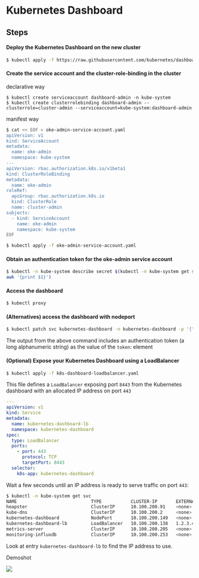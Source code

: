 # Kubernetes Dashboard

## Steps

#### Deploy the Kubernetes Dashboard on the new cluster

```bash
$ kubectl apply -f https://raw.githubusercontent.com/kubernetes/dashboard/v2.0.3/aio/deploy/recommended.yaml
```

#### Create the service account and the cluster-role-binding in the cluster

declarative way

```
$ kubectl create serviceaccount dashboard-admin -n kube-system
$ kubectl create clusterrolebinding dashboard-admin --clusterrole=cluster-admin --serviceaccount=kube-system:dashboard-admin
```

manifest way

```bash
$ cat << EOF > oke-admin-service-account.yaml
apiVersion: v1
kind: ServiceAccount
metadata:
  name: oke-admin
  namespace: kube-system
---
apiVersion: rbac.authorization.k8s.io/v1beta1
kind: ClusterRoleBinding
metadata:
  name: oke-admin
roleRef:
  apiGroup: rbac.authorization.k8s.io
  kind: ClusterRole
  name: cluster-admin
subjects:
  - kind: ServiceAccount
    name: oke-admin
    namespace: kube-system
EOF
```

```bash
$ kubectl apply -f oke-admin-service-account.yaml
```

#### Obtain an authentication token for the oke-admin service account

```bash
$ kubectl -n kube-system describe secret $(kubectl -n kube-system get secret | grep oke-admin |
awk '{print $1}')
```

#### Access the dashboard

```bash
$ kubectl proxy
```

#### (Alternatives) access the dashboard with nodeport

```bash
$ kubectl patch svc kubernetes-dashboard -n kubernetes-dashboard -p '{"spec":{"type":"NodePort","ports":[{"port":443,"targetPort":8443,"nodePort":30443}]}}'
```

The output from the above command includes an authentication token (a long alphanumeric string) as the value of the `token`: element

#### (Optional) Expose your Kubernetes Dashboard using a LoadBalancer

```bash
$ kubectl apply -f k8s-dashboard-loadbalancer.yaml
```

This file defines a `LoadBalancer` exposing port `8443` from the Kubernetes dashboard with an allocated IP address on port `443`

```yaml
---
apiVersion: v1
kind: Service
metadata:
  name: kubernetes-dashboard-lb
  namespace: kubernetes-dashboard
spec:
  type: LoadBalancer
  ports:
    - port: 443
      protocol: TCP
      targetPort: 8443
  selector:
    k8s-app: kubernetes-dashboard
```

Wait a few seconds until an IP address is ready to serve traffic on port `443`:

```bash
$ kubectl -n kube-system get svc
NAME                            TYPE           CLUSTER-IP       EXTERNAL-IP   PORT(S)         AGE
heapster                        ClusterIP      10.100.200.91    <none>        8443/TCP        30d
kube-dns                        ClusterIP      10.100.200.2     <none>        53/UDP,53/TCP   30d
kubernetes-dashboard            NodePort       10.100.200.149   <none>        443:32283/TCP   30d
kubernetes-dashboard-lb         LoadBalancer   10.100.200.138   1.2.3.4       443:30006/TCP   7m38s
metrics-server                  ClusterIP      10.100.200.205   <none>        443/TCP         30d
monitoring-influxdb             ClusterIP      10.100.200.253   <none>        8086/TCP        30d
```

Look at entry `kubernetes-dashboard-lb` to find the IP address to use.

Demoshot

![](https://github.com/yqlbu/cloud-computing-essentials/blob/master/examples/kubernetes/dashboard/dashboard.png)
